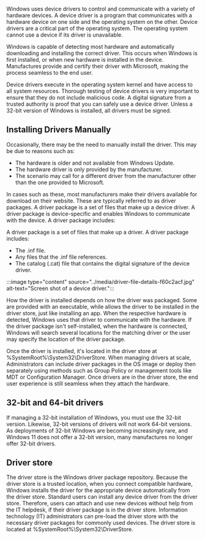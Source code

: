 Windows uses device drivers to control and communicate with a variety of hardware devices. A device driver is a program that communicates with a hardware device on one side and the operating system on the other. Device drivers are a critical part of the operating system. The operating system cannot use a device if its driver is unavailable.

Windows is capable of detecting most hardware and automatically downloading and installing the correct driver. This occurs when Windows is first installed, or when new hardware is installed in the device. Manufactures provide and certify their driver with Microsoft, making the process seamless to the end user.

Device drivers execute in the operating system kernel and have access to all system resources. Thorough testing of device drivers is very important to ensure that they do not include malicious code. A digital signature from a trusted authority is proof that you can safely use a device driver. Unless a 32-bit version of Windows is installed, all drivers must be signed.

## Installing Drivers Manually

Occasionally, there may be the need to manually install the driver. This may be due to reasons such as:

 -  The hardware is older and not available from Windows Update.
 -  The hardware driver is only provided by the manufacturer.
 -  The scenario may call for a different driver from the manufacturer other than the one provided to Microsoft.

In cases such as these, most manufacturers make their drivers available for download on their website. These are typically referred to as driver packages. A driver package is a set of files that make up a device driver. A driver package is device-specific and enables Windows to communicate with the device. A driver package includes:

A driver package is a set of files that make up a driver. A driver package includes:

 -  The .inf file.
 -  Any files that the .inf file references.
 -  The catalog (.cat) file that contains the digital signature of the device driver.

:::image type="content" source="../media/driver-file-details-f60c2acf.jpg" alt-text="Screen shot of a device driver.":::


How the driver is installed depends on how the driver was packaged. Some are provided with an executable, while allows the driver to be installed in the driver store, just like installing an app. When the respective hardware is detected, Windows uses that driver to communicate with the hardware. If the driver package isn't self-installed, when the hardware is connected, Windows will search several locations for the matching driver or the user may specify the location of the driver package.

Once the driver is installed, it's located in the driver store at %SystemRoot%\\System32\\DriverStore. When managing drivers at scale, Administrators can include driver packages in the OS image or deploy then separately using methods such as Group Policy or management tools like MDT or Configuration Manager. Once drivers are in the driver store, the end user experience is still seamless when they attach the hardware.

## 32-bit and 64-bit drivers

If managing a 32-bit installation of Windows, you must use the 32-bit version. Likewise, 32-bit versions of drivers will not work 64-bit versions. As deployments of 32-bit Windows are becoming increasingly rare, and Windows 11 does not offer a 32-bit version, many manufactures no longer offer 32-bit drivers.

## Driver store

The driver store is the Windows driver package repository. Because the driver store is a trusted location, when you connect compatible hardware, Windows installs the driver for the appropriate device automatically from the driver store. Standard users can install any device driver from the driver store. Therefore, users can attach and use new devices without help from the IT helpdesk, if their driver package is in the driver store. Information technology (IT) administrators can pre-load the driver store with the necessary driver packages for commonly used devices. The driver store is located at %SystemRoot%\\System32\\DriverStore.
